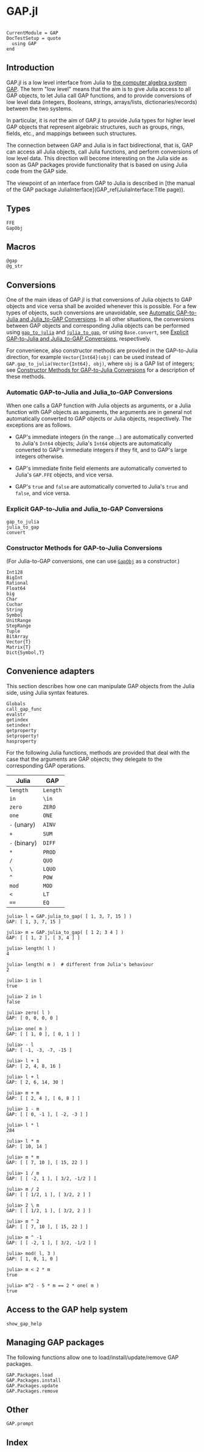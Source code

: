 # GAP.jl

```@contents
```

```@meta
CurrentModule = GAP
DocTestSetup = quote
  using GAP
end
```

## Introduction

GAP.jl is a low level interface from Julia to
[the computer algebra system GAP](https://www.gap-system.org).
The term "low level" means that the aim is
to give Julia access to all GAP objects,
to let Julia call GAP functions,
and to provide conversions of low level data
(integers, Booleans, strings, arrays/lists, dictionaries/records)
between the two systems.

In particular, it is *not* the aim of GAP.jl to provide Julia types
for higher level GAP objects that represent algebraic structures,
such as groups, rings, fields, etc.,
and mappings between such structures.

The connection between GAP and Julia is in fact bidirectional, that is,
GAP can access all Julia objects,
call Julia functions,
and perform conversions of low level data.
This direction will become interesting on the Julia side
as soon as GAP packages provide functionality that is based on
using Julia code from the GAP side.

The viewpoint of an interface from GAP to Julia is described in
[the manual of the GAP package JuliaInterface](GAP_ref(JuliaInterface:Title page)).

## Types

```@docs
FFE
GapObj
```

## Macros

```@docs
@gap
@g_str
```

## Conversions

One of the main ideas of GAP.jl is that conversions of Julia objects
to GAP objects and vice versa shall be avoided whenever this is possible.
For a few types of objects, such conversions are unavoidable,
see [Automatic GAP-to-Julia and Julia_to-GAP Conversions](@ref).
In all other situations,
the conversions between GAP objects and corresponding Julia objects
can be performed using [`gap_to_julia`](@ref) and [`julia_to_gap`](@ref),
or using `Base.convert`,
see [Explicit GAP-to-Julia and Julia_to-GAP Conversions](@ref), respectively.

For convenience, also constructor methods are provided in the GAP-to-Julia
direction, for example `Vector{Int64}(obj)` can be used instead of
`GAP.gap_to_julia(Vector{Int64}, obj)`, where `obj` is a GAP list of
integers;
see [Constructor Methods for GAP-to-Julia Conversions](@ref)
for a description of these methods.

### Automatic GAP-to-Julia and Julia_to-GAP Conversions

When one calls a GAP function with Julia objects as arguments,
or a Julia function with GAP objects as arguments,
the arguments are in general not automatically converted to GAP objects
or Julia objects, respectively.
The exceptions are as follows.

- GAP's immediate integers (in the range ...)
  are automatically converted to Julia's `Int64` objects;
  Julia's `Int64` objects are automatically converted to GAP's immediate
  integers if they fit, and to GAP's large integers otherwise.

- GAP's immediate finite field elements
  are automatically converted to Julia's `GAP.FFE` objects, and vice versa.

- GAP's `true` and `false`
  are automatically converted to Julia's `true` and `false`, and vice versa.

### Explicit GAP-to-Julia and Julia_to-GAP Conversions

```@docs
gap_to_julia
julia_to_gap
convert
```

### Constructor Methods for GAP-to-Julia Conversions

(For Julia-to-GAP conversions,
one can use [`GapObj`](@ref) as a constructor.)

```@docs
Int128
BigInt
Rational
Float64
big
Char
Cuchar
String
Symbol
UnitRange
StepRange
Tuple
BitArray
Vector{T}
Matrix{T}
Dict{Symbol,T}
```

## Convenience adapters

This section describes how one can manipulate GAP objects from the Julia side,
using Julia syntax features.

```@docs
Globals
call_gap_func
evalstr
getindex
setindex!
getproperty
setproperty!
hasproperty
```

For the following Julia functions, methods are provided that deal with the
case that the arguments are GAP objects; they delegate to the corresponding
GAP operations.

| Julia        | GAP      |
|--------------|----------|
| `length`     | `Length` |
| `in`         | `\in`    |
| `zero`       | `ZERO`   |
| `one`        | `ONE`    |
| `-` (unary)  | `AINV`   |
| `+`          | `SUM`    |
| `-` (binary) | `DIFF`   |
| `*`          | `PROD`   |
| `/`          | `QUO`    |
| `\`          | `LQUO`   |
| `^`          | `POW`    |
| `mod`        | `MOD`    |
| `<`          | `LT`     |
| `==`         | `EQ`     |

```jldoctest
julia> l = GAP.julia_to_gap( [ 1, 3, 7, 15 ] )
GAP: [ 1, 3, 7, 15 ]

julia> m = GAP.julia_to_gap( [ 1 2; 3 4 ] )
GAP: [ [ 1, 2 ], [ 3, 4 ] ]

julia> length( l )
4

julia> length( m )  # different from Julia's behaviour
2

julia> 1 in l
true

julia> 2 in l
false

julia> zero( l )
GAP: [ 0, 0, 0, 0 ]

julia> one( m )
GAP: [ [ 1, 0 ], [ 0, 1 ] ]

julia> - l
GAP: [ -1, -3, -7, -15 ]

julia> l + 1
GAP: [ 2, 4, 8, 16 ]

julia> l + l
GAP: [ 2, 6, 14, 30 ]

julia> m + m
GAP: [ [ 2, 4 ], [ 6, 8 ] ]

julia> 1 - m
GAP: [ [ 0, -1 ], [ -2, -3 ] ]

julia> l * l
284

julia> l * m
GAP: [ 10, 14 ]

julia> m * m
GAP: [ [ 7, 10 ], [ 15, 22 ] ]

julia> 1 / m
GAP: [ [ -2, 1 ], [ 3/2, -1/2 ] ]

julia> m / 2
GAP: [ [ 1/2, 1 ], [ 3/2, 2 ] ]

julia> 2 \ m
GAP: [ [ 1/2, 1 ], [ 3/2, 2 ] ]

julia> m ^ 2
GAP: [ [ 7, 10 ], [ 15, 22 ] ]

julia> m ^ -1
GAP: [ [ -2, 1 ], [ 3/2, -1/2 ] ]

julia> mod( l, 3 )
GAP: [ 1, 0, 1, 0 ]

julia> m < 2 * m
true

julia> m^2 - 5 * m == 2 * one( m )
true

```

## Access to the GAP help system

```@docs
show_gap_help
```

## Managing GAP packages

The following functions allow one to load/install/update/remove GAP packages.

```@docs
GAP.Packages.load
GAP.Packages.install
GAP.Packages.update
GAP.Packages.remove
```

## Other

```@docs
GAP.prompt
```


## Index

```@index
```
